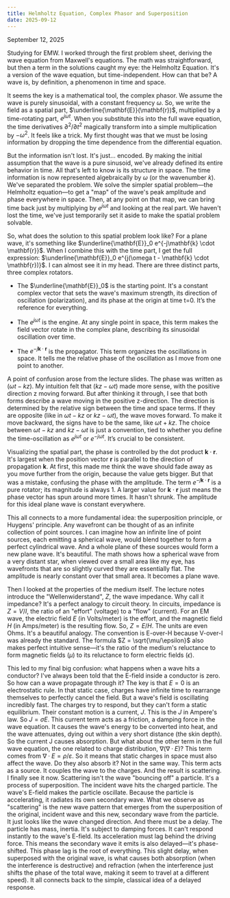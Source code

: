 ```yaml
---
title: Helmholtz Equation, Complex Phasor and Superposition
date: 2025-09-12
---
```


September 12, 2025

Studying for EMW. I worked through the first problem sheet, deriving the wave equation from Maxwell's equations. The math was straightforward, but then a term in the solutions caught my eye: the Helmholtz Equation. It's a version of the wave equation, but time-independent. How can that be? A wave is, by definition, a phenomenon in time and space.

It seems the key is a mathematical tool, the complex phasor. We assume the wave is purely sinusoidal, with a constant frequency $\omega$. So, we write the field as a spatial part, $\underline{\mathbf{E}}(\mathbf{r})$, multiplied by a time-rotating part, $e^{j\omega t}$. When you substitute this into the full wave equation, the time derivatives $\partial^2/\partial t^2$ magically transform into a simple multiplication by $-\omega^2$. It feels like a trick. My first thought was that we must be losing information by dropping the time dependence from the differential equation.

But the information isn't lost. It's just... encoded. By making the initial assumption that the wave is a pure sinusoid, we've already defined its entire behavior in time. All that's left to know is its structure in space. The time information is now represented algebraically by $\omega$ (or the wavenumber $k$). We've separated the problem. We solve the simpler spatial problem—the Helmholtz equation—to get a "map" of the wave's peak amplitude and phase everywhere in space. Then, at any point on that map, we can bring time back just by multiplying by $e^{j\omega t}$ and looking at the real part. We haven't lost the time, we've just temporarily set it aside to make the spatial problem solvable.

So, what does the solution to this spatial problem look like? For a plane wave, it's something like $\underline{\mathbf{E}}_0 e^{-j\mathbf{k} \cdot \mathbf{r}}$. When I combine this with the time part, I get the full expression: $\underline{\mathbf{E}}_0 e^{j(\omega t - \mathbf{k} \cdot \mathbf{r})}$. I can almost see it in my head. There are three distinct parts, three complex rotators.

 * The $\underline{\mathbf{E}}_0$ is the starting point. It's a constant complex vector that sets the wave's maximum strength, its direction of oscillation (polarization), and its phase at the origin at time t=0. It’s the reference for everything.

 * The $e^{j\omega t}$ is the engine. At any single point in space, this term makes the field vector rotate in the complex plane, describing its sinusoidal oscillation over time.

 * The $e^{-j\mathbf{k} \cdot \mathbf{r}}$ is the propagator. This term organizes the oscillations in space. It tells me the relative phase of the oscillation as I move from one point to another.

A point of confusion arose from the lecture slides. The phase was written as $(\omega t - kz)$. My intuition felt that $(kz - \omega t)$ made more sense, with the positive direction z moving forward. But after thinking it through, I see that both forms describe a wave moving in the positive z-direction. The direction is determined by the relative sign between the time and space terms. If they are opposite (like in $ωt - kz$ or $kz - ωt$), the wave moves forward. To make it move backward, the signs have to be the same, like $ωt + kz$. The choice between $ωt - kz$ and $kz - ωt$ is just a convention, tied to whether you define the time-oscillation as $e^{j\omega t}$ or $e^{-j\omega t}$. It’s crucial to be consistent.

Visualizing the spatial part, the phase is controlled by the dot product $\mathbf{k} \cdot \mathbf{r}$. It's largest when the position vector $\mathbf{r}$ is parallel to the direction of propagation $\mathbf{k}$. At first, this made me think the wave should fade away as you move further from the origin, because the value gets bigger. But that was a mistake, confusing the phase with the amplitude. The term $e^{-j\mathbf{k} \cdot \mathbf{r}}$ is a pure rotator; its magnitude is always 1. A larger value for $\mathbf{k} \cdot \mathbf{r}$ just means the phase vector has spun around more times. It hasn't shrunk. The amplitude for this ideal plane wave is constant everywhere.

This all connects to a more fundamental idea: the superposition principle, or Huygens' principle. Any wavefront can be thought of as an infinite collection of point sources. I can imagine how an infinite line of point sources, each emitting a spherical wave, would blend together to form a perfect cylindrical wave. And a whole plane of these sources would form a new plane wave. It's beautiful. The math shows how a spherical wave from a very distant star, when viewed over a small area like my eye, has wavefronts that are so slightly curved they are essentially flat. The amplitude is nearly constant over that small area. It becomes a plane wave.

Then I looked at the properties of the medium itself. The lecture notes introduce the "Wellenwiderstand", $Z$, the wave impedance. Why call it impedance? It's a perfect analogy to circuit theory. In circuits, impedance is $Z = V/I$, the ratio of an "effort" (voltage) to a "flow" (current). For an EM wave, the electric field $E$ (in Volts/meter) is the effort, and the magnetic field $H$ (in Amps/meter) is the resulting flow. So, $Z = E/H$. The units are even Ohms. It's a beautiful analogy. The convention is E-over-H because V-over-I was already the standard. The formula $Z = \sqrt{\mu/\epsilon}$ also makes perfect intuitive sense—it's the ratio of the medium's reluctance to form magnetic fields $(\mu)$ to its reluctance to form electric fields $(\epsilon)$.

This led to my final big confusion: what happens when a wave hits a conductor? I've always been told that the E-field inside a conductor is zero. So how can a wave propagate through it? The key is that $E=0$ is an electrostatic rule. In that static case, charges have infinite time to rearrange themselves to perfectly cancel the field. But a wave's field is oscillating incredibly fast. The charges try to respond, but they can't form a static equilibrium. Their constant motion is a current, $J$. This is the $J$ in Ampere's law. So $J = σE$. This current term acts as a friction, a damping force in the wave equation. It causes the wave's energy to be converted into heat, and the wave attenuates, dying out within a very short distance (the skin depth).
So the current J causes absorption. But what about the other term in the full wave equation, the one related to charge distribution, $∇(∇·E)$? This term comes from $∇·E = ρ/ε$. So it means that static charges in space must also affect the wave. Do they also absorb it? Not in the same way. This term acts as a source. It couples the wave to the charges. And the result is scattering.
I finally see it now. Scattering isn't the wave "bouncing off" a particle. It's a process of superposition. The incident wave hits the charged particle. The wave's E-field makes the particle oscillate. Because the particle is accelerating, it radiates its own secondary wave. What we observe as "scattering" is the new wave pattern that emerges from the superposition of the original, incident wave and this new, secondary wave from the particle. It just looks like the wave changed direction.
And there must be a delay. The particle has mass, inertia. It's subject to damping forces. It can't respond instantly to the wave's E-field. Its acceleration must lag behind the driving force. This means the secondary wave it emits is also delayed—it's phase-shifted. This phase lag is the root of everything. This slight delay, when superposed with the original wave, is what causes both absorption (when the interference is destructive) and refraction (when the interference just shifts the phase of the total wave, making it seem to travel at a different speed). It all connects back to the simple, classical idea of a delayed response.
